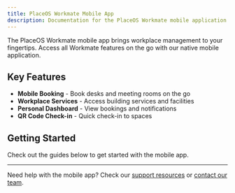 ```yaml
---
title: PlaceOS Workmate Mobile App
description: Documentation for the PlaceOS Workmate mobile application
---
```


The PlaceOS Workmate mobile app brings workplace management to your fingertips. Access all Workmate features on the go with our native mobile application.

## Key Features

- **Mobile Booking** - Book desks and meeting rooms on the go
- **Workplace Services** - Access building services and facilities
- **Personal Dashboard** - View bookings and notifications
- **QR Code Check-in** - Quick check-in to spaces

## Getting Started

Check out the guides below to get started with the mobile app.

---

Need help with the mobile app? Check our [support resources](https://support.placeos.com) or [contact our team](mailto:support@placeos.com).
